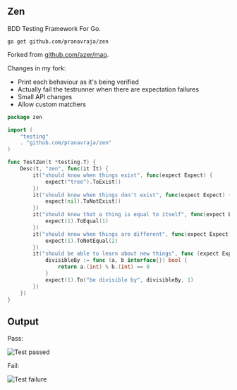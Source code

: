 ## Zen

BDD Testing Framework For Go.

`go get github.com/pranavraja/zen`

Forked from [github.com/azer/mao](https://github.com/azer/mao).

Changes in my fork:
- Print each behaviour as it's being verified
- Actually fail the testrunner when there are expectation failures
- Small API changes
- Allow custom matchers

```go
package zen

import (
    "testing"
    . "github.com/pranavraja/zen"
)

func TestZen(t *testing.T) {
    Desc(t, "zen", func(it It) {
        it("should know when things exist", func(expect Expect) {
            expect("tree").ToExist()
        })
        it("should know when things don't exist", func(expect Expect) {
            expect(nil).ToNotExist()
        })
        it("should know that a thing is equal to itself", func(expect Expect) {
            expect(1).ToEqual(1)
        })
        it("should know when things are different", func(expect Expect) {
            expect(1).ToNotEqual(2)
        })
        it("should be able to learn about new things", func (expect Expect) {
            divisibleBy := func (a, b interface{}) bool {
                return a.(int) % b.(int) == 0
            }
            expect(1).To("be divisible by", divisibleBy, 1)
        })
    })
}
```

## Output

Pass:

![Test passed](http://i.imgur.com/zmkJOTW.png)

Fail:

![Test failure](http://i.imgur.com/CWiy8wi.png)

